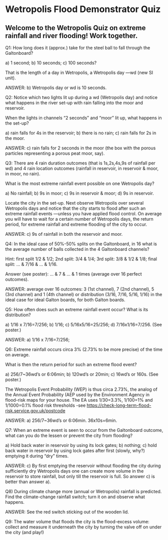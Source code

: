 # Wetropolis Flood Demonstrator Quiz

## Welcome to the Wetropolis Quiz on extreme rainfall and river flooding! Work together.

Q1: How long does it (approx.) take for the steel ball to fall through the Galtonboard?

a) 1 second;	b) 10 seconds; c) 100 seconds?

That is the length of a day in Wetropolis, a Wetropolis day —wd (new SI unit).

ANSWER: b) Wetropolis day or wd is 10 seconds.


Q2: Notice which two lights lit up during a wd (Wetropolis day) and notice what happens in the river set-up with rain falling into the moor and reservoir. 

When the lights in channels “2 seconds” and “moor” lit up, what happens in the set-up?

a) rain falls for 4s in the reservoir; b) there is no rain; c) rain falls for 2s in the moor. 

ANSWER: c) rain falls for 2 seconds in the moor (the box with the porous particles representing a porous peat moor, say).


Q3: There are 4 rain duration outcomes (that is 1s,2s,4s,9s of rainfall per wd) and 4 rain location outcomes (rainfall in reservoir, in reservoir & moor, in moor, no rain).

What is the most extreme rainfall event possible on one Wetropolis day?

a) No rainfall; b) 9s in moor; c) 9s in reservoir & moor; d) 9s in reservoir.

Locate the city in the set-up. Next observe Wetropolis over several Wetropolis days and notice that the city starts to flood after such an extreme rainfall events —unless you have applied flood control. On average you will have to wait for a certain number of Wetropolis days, the return period, for extreme rainfall and extreme flooding of the city to occur.

ANSWER: c) 9s of rainfall in both the reservoir and moor.


Q4: In the ideal case of 50%-50% splits on the Galtonboard, in 16 what is the average number of balls collected in the 4 Galtonboard channels?

Hint: first split 1/2 & 1/2; 2nd split: 3/4 & 1/4; 3rd split: 3/8 & 1/2 & 1/8; final split: … & 7/16 & … & 1/16.

Answer (see poster): … & 7 & … & 1 times (average over 16 perfect outcomes).

ANSWER: average over 16 outcomes: 3 (1st channel), 7 (2nd channel), 5 (3rd channel) and 1 (4th channel) or distribution (3/16, 7/16, 5/16, 1/16) in the ideal case for ideal Galton boards, for both Galton boards. 


Q5: How often does such an extreme rainfall event occur? What is its distribution?

a) 1/16 x 7/16=7/256; b) 1/16; c) 5/16x5/16=25/256; d) 7/16x1/16=7/256. (See poster.)

ANSWER: a) 1/16 x 7/16=7/256;

Q6: Extreme rainfall occurs circa 3% (2.73% to be more precise) of the time on average.

What is then the return period for such an extreme flood event?

a) 256/7~36wd’s or 6:06min; b) 120wd’s or 20min; c) 16wd’s or 160s. (See poster.)

The Wetropolis Event Probability (WEP) is thus circa 2.73%, the analog of the Annual Event Probability (AEP used by the Environment Agency in flood-risk maps for your house. The EA uses 1/30=3.3%, 1/100=1% and 1/1000=0.1% flood risk thresholds -see https://check-long-term-flood-risk.service.gov.uk/postcode

ANSWER: a) 256/7~36wd’s or 6:06min. 36x10s=6min.

Q7: When an extreme event is seen to occur from the Galtonboard outcome, what can you do the lessen or prevent the city from flooding?

a) Hold back water in reservoir by using its lock gates; b) nothing; c) hold back water in reservoir by using lock gates after first (slowly, why?) emptying it during “dry” times.

ANSWER: c) By first emptying the reservoir without flooding the city during sufficiently dry Wetropolis days one can create more volume in the reservoir to store rainfall, but only till the reservoir is full. So answer c) is better than answer a).


Q8) During climate change more (annual or Wetropolis) rainfall is predicted. Find the climate-change rainfall switch; turn it on and observe what happens.

ANSWER: See the red switch sticking out of the wooden lid.

Q9: The water volume that floods the city is the flood-excess volume: collect and measure it underneath the city by turning the valve off on under the city (and play!)

